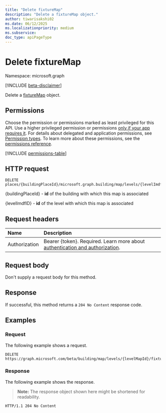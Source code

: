 ```yaml
---
title: "Delete fixtureMap"
description: "Delete a fixtureMap object."
author: tiwarisakshi02
ms.date: 06/12/2025
ms.localizationpriority: medium
ms.subservice: 
doc_type: apiPageType
---
```


# Delete fixtureMap

Namespace: microsoft.graph

[!INCLUDE [beta-disclaimer](../../includes/beta-disclaimer.md)]

Delete a [fixtureMap](../resources/fixturemap.md) object.

## Permissions

Choose the permission or permissions marked as least privileged for this API. Use a higher privileged permission or permissions [only if your app requires it](/graph/permissions-overview#best-practices-for-using-microsoft-graph-permissions). For details about delegated and application permissions, see [Permission types](/graph/permissions-overview#permission-types). To learn more about these permissions, see the [permissions reference](/graph/permissions-reference).

<!-- {
  "blockType": "permissions",
  "name": "levelmap-delete-fixtures-permissions"
}
-->
[!INCLUDE [permissions-table](../includes/permissions/levelmap-delete-fixtures-permissions.md)]

## HTTP request

<!-- {
  "blockType": "ignored"
}
-->
``` http
DELETE places/{buildingPlaceId}/microsoft.graph.building/map/levels/{levelImdfID}/fixtures
```

{buildingPlaceId} - **id** of the building with which this map is associated

{levelImdfID} - **id** of the level with which this map is associated

## Request headers

|Name|Description|
|:---|:---|
|Authorization|Bearer {token}. Required. Learn more about [authentication and authorization](/graph/auth/auth-concepts).|

## Request body

Don't supply a request body for this method.

## Response

If successful, this method returns a `204 No Content` response code.

## Examples

### Request

The following example shows a request.
<!-- {
  "blockType": "request",
  "name": "delete_fixturemap"
}
-->
``` http
DELETE https://graph.microsoft.com/beta/building/map/levels/{levelMapId}/fixtures/{fixtureMapId}
```


### Response

The following example shows the response.
>**Note:** The response object shown here might be shortened for readability.
<!-- {
  "blockType": "response",
  "truncated": true
}
-->
``` http
HTTP/1.1 204 No Content
```

